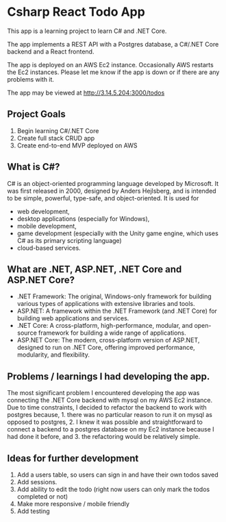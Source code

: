 # Csharp React Todo App

This app is a learning project to learn C# and .NET Core.

The app implements a REST API with a Postgres database, a C#/.NET Core backend and a React frontend.

The app is deployed on an AWS Ec2 instance. Occasionally AWS restarts the Ec2 instances. Please let me know if the app is down or if there are any problems with it. 

The app may be viewed at http://3.14.5.204:3000/todos

## Project Goals
1. Begin learning C#/.NET Core
2. Create full stack CRUD app
3. Create end-to-end MVP deployed on AWS

## What is C#?
C# is an object-oriented programming language developed by Microsoft. It was first released in 2000, designed by Anders Hejlsberg, and is intended to be simple, powerful, type-safe, and object-oriented. It is used for 
* web development, 
* desktop applications (especially for Windows), 
* mobile development, 
* game development (especially with the Unity game engine, which uses C# as its primary scripting language)
* cloud-based services.

## What are .NET, ASP.NET, .NET Core and ASP.NET Core?

* .NET Framework: The original, Windows-only framework for building various types of applications with extensive libraries and tools.
* ASP.NET: A framework within the .NET Framework (and .NET Core) for building web applications and services.
* .NET Core: A cross-platform, high-performance, modular, and open-source framework for building a wide range of applications.
* ASP.NET Core: The modern, cross-platform version of ASP.NET, designed to run on .NET Core, offering improved performance, modularity, and flexibility. 

## Problems / learnings I had developing the app.

The most significant problem I encountered developing the app was connecting the .NET Core backend with mysql on my AWS Ec2 instance. Due to time constraints, I decided to refactor the backend to work with postgres because, 1. there was no particular reason to run it on mysql as opposed to postgres, 2. I knew it was possible and straightforward to connect a backend to a postgres database on my Ec2 instance because I had done it before, and 3. the refactoring would be relatively simple. 

## Ideas for further development

1. Add a users table, so users can sign in and have their own todos saved
2. Add sessions.
3. Add ability to edit the todo (right now users can only mark the todos completed or not)
4. Make more responsive / mobile friendly
5. Add testing